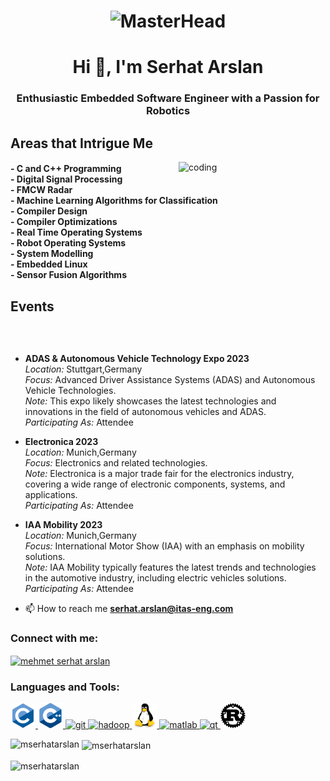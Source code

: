 
<h1 align="center" width = "200">
  <img src="https://img.freepik.com/premium-photo/cute-robot-delivers-bouquet-flowers-loved-one_124507-207126.jpg" alt="MasterHead"  width = "500" >
</h1>

<h1 align="center">Hi 👋, I'm Serhat Arslan</h1>
<h3 align="center"> Enthusiastic Embedded Software Engineer with a Passion for Robotics </h3>





<h2 align="left" height="70" width="70"> Areas that Intrigue Me </h2>
<img align = "right"  alt ="coding" width ="235"  src= "https://media.giphy.com/media/v1.Y2lkPTc5MGI3NjExdzdla2dxam8ydmw0M21rbWE3bXY3NWV6MGhzcGlkbTQ2MXVxeHBqMiZlcD12MV9pbnRlcm5hbF9naWZfYnlfaWQmY3Q9Zw/wwg1suUiTbCY8H8vIA/giphy-downsized-large.gif"> 

<h4 align="left">  - C and C++ Programming <br/> - Digital Signal Processing <br/> - FMCW Radar <br/> - Machine Learning Algorithms for Classification <br/>  - Compiler Design  <br/>
  - Compiler Optimizations  <br/> - Real Time Operating Systems<br/>  - Robot Operating Systems <br/> - System Modelling <br/> - Embedded Linux <br/>  - Sensor Fusion Algorithms </h4> 

<h2 align="left" style="height:70px; width:70px;"> Events </h2>

   - <strong>ADAS & Autonomous Vehicle Technology Expo 2023</strong> <br/> 
  <i>Location: </i> Stuttgart,Germany <br/> 
   <i>Focus: </i> Advanced Driver Assistance Systems (ADAS) and Autonomous Vehicle Technologies. <br/> 
   <i>Note: </i> This expo likely showcases the latest technologies and innovations in the field of autonomous vehicles and ADAS. <br/> 
   <i>Participating As: </i> Attendee


  
  - <strong> Electronica 2023 </strong><br/> 
     <i>Location: </i> Munich,Germany <br/> 
    <i> Focus: </i> Electronics and related technologies. <br/> 
     <i>Note: </i> Electronica is a major trade fair for the electronics industry, covering a wide range of electronic components, systems, and applications.<br/> 
     <i>Participating As: </i> Attendee<br/> 

  
- <strong> IAA Mobility 2023 </strong> <br/> 
    <i> Location: </i> Munich,Germany <br/> 
     <i>Focus: </i> International Motor Show (IAA) with an emphasis on mobility solutions. <br/> 
     <i>Note: </i> IAA Mobility typically features the latest trends and technologies in the automotive industry, including electric vehicles solutions. <br/> 
     <i>Participating As: </i> Attendee
     
</h5>





- 📫 How to reach me **serhat.arslan@itas-eng.com**

<h3 align="left">Connect with me:</h3>
<p align="left">
<a href="https://linkedin.com/in/mehmet serhat arslan" target="blank"><img align="center" src="https://raw.githubusercontent.com/rahuldkjain/github-profile-readme-generator/master/src/images/icons/Social/linked-in-alt.svg" alt="mehmet serhat arslan" height="30" width="40" /></a>
</p>

<h3 align="left">Languages and Tools:</h3>
<p align="left"> <a href="https://www.cprogramming.com/" target="_blank" rel="noreferrer"> <img src="https://raw.githubusercontent.com/devicons/devicon/master/icons/c/c-original.svg" alt="c" width="40" height="40"/> </a> <a href="https://www.w3schools.com/cpp/" target="_blank" rel="noreferrer"> <img src="https://raw.githubusercontent.com/devicons/devicon/master/icons/cplusplus/cplusplus-original.svg" alt="cplusplus" width="40" height="40"/> </a> <a href="https://git-scm.com/" target="_blank" rel="noreferrer"> <img src="https://www.vectorlogo.zone/logos/git-scm/git-scm-icon.svg" alt="git" width="40" height="40"/> </a> <a href="https://hadoop.apache.org/" target="_blank" rel="noreferrer"> <img src="https://www.vectorlogo.zone/logos/apache_hadoop/apache_hadoop-icon.svg" alt="hadoop" width="40" height="40"/> </a> <a href="https://www.linux.org/" target="_blank" rel="noreferrer"> <img src="https://raw.githubusercontent.com/devicons/devicon/master/icons/linux/linux-original.svg" alt="linux" width="40" height="40"/> </a> <a href="https://www.mathworks.com/" target="_blank" rel="noreferrer"> <img src="https://upload.wikimedia.org/wikipedia/commons/2/21/Matlab_Logo.png" alt="matlab" width="40" height="40"/> </a> <a href="https://www.qt.io/" target="_blank" rel="noreferrer"> <img src="https://upload.wikimedia.org/wikipedia/commons/0/0b/Qt_logo_2016.svg" alt="qt" width="40" height="40"/> </a> <a href="https://www.rust-lang.org" target="_blank" rel="noreferrer"> <img src="https://raw.githubusercontent.com/devicons/devicon/master/icons/rust/rust-plain.svg" alt="rust" width="40" height="40"/> </a> </p>

<p><img align="left" src="https://github-readme-stats.vercel.app/api/top-langs?username=mserhatarslan&show_icons=true&locale=en&layout=compact" alt="mserhatarslan" /></p>

<p>&nbsp;<img align="center" src="https://github-readme-stats.vercel.app/api?username=mserhatarslan&show_icons=true&locale=en" alt="mserhatarslan" /></p>

<p><img align="center" src="https://github-readme-streak-stats.herokuapp.com/?user=mserhatarslan&" alt="mserhatarslan" /></p>

